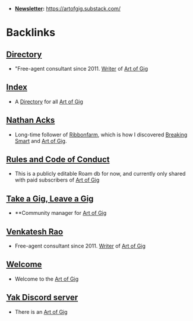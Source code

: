 - **[Newsletter](<Newsletter.md>):** https://artofgig.substack.com/

# Backlinks
## [Directory](<Directory.md>)
- "Free-agent consultant since 2011. [Writer](<Writer.md>) of [Art of Gig](<Art of Gig.md>)

## [Index](<Index.md>)
- A [Directory](<Directory.md>) for all [Art of Gig](<Art of Gig.md>)

## [Nathan Acks](<Nathan Acks.md>)
- Long-time follower of [Ribbonfarm](https://www.ribbonfarm.com/), which is how I discovered [Breaking Smart](<Breaking Smart.md>) and [Art of Gig](<Art of Gig.md>).

## [Rules and Code of Conduct](<Rules and Code of Conduct.md>)
- This is a publicly editable Roam db for now, and currently only shared with paid subscribers of [Art of Gig](<Art of Gig.md>)

## [Take a Gig, Leave a Gig](<Take a Gig, Leave a Gig.md>)
- **Community manager for [Art of Gig](<Art of Gig.md>)

## [Venkatesh Rao](<Venkatesh Rao.md>)
- Free-agent consultant since 2011. [Writer](<Writer.md>) of [Art of Gig](<Art of Gig.md>)

## [Welcome](<Welcome.md>)
- Welcome to the [Art of Gig](<Art of Gig.md>)

## [Yak Discord server](<Yak Discord server.md>)
- There is an [Art of Gig](<Art of Gig.md>)


